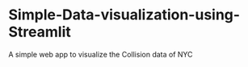 # Simple-Data-visualization-using-Streamlit
A simple web app to visualize the Collision data of NYC
